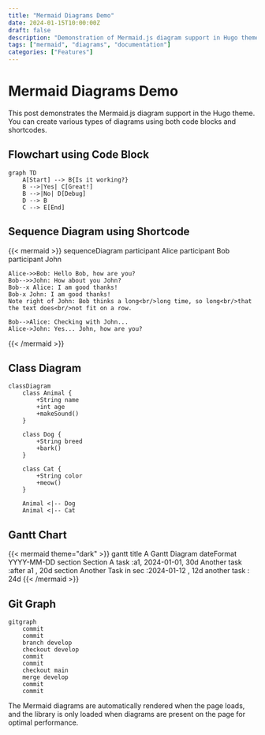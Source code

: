 ```yaml
---
title: "Mermaid Diagrams Demo"
date: 2024-01-15T10:00:00Z
draft: false
description: "Demonstration of Mermaid.js diagram support in Hugo theme"
tags: ["mermaid", "diagrams", "documentation"]
categories: ["Features"]
---
```


# Mermaid Diagrams Demo

This post demonstrates the Mermaid.js diagram support in the Hugo theme. You can create various types of diagrams using both code blocks and shortcodes.

## Flowchart using Code Block

```mermaid
graph TD
    A[Start] --> B{Is it working?}
    B -->|Yes| C[Great!]
    B -->|No| D[Debug]
    D --> B
    C --> E[End]
```

## Sequence Diagram using Shortcode

{{< mermaid >}}
sequenceDiagram
    participant Alice
    participant Bob
    participant John

    Alice->>Bob: Hello Bob, how are you?
    Bob-->>John: How about you John?
    Bob--x Alice: I am good thanks!
    Bob-x John: I am good thanks!
    Note right of John: Bob thinks a long<br/>long time, so long<br/>that the text does<br/>not fit on a row.

    Bob-->Alice: Checking with John...
    Alice->John: Yes... John, how are you?
{{< /mermaid >}}

## Class Diagram

```mermaid
classDiagram
    class Animal {
        +String name
        +int age
        +makeSound()
    }
    
    class Dog {
        +String breed
        +bark()
    }
    
    class Cat {
        +String color
        +meow()
    }
    
    Animal <|-- Dog
    Animal <|-- Cat
```

## Gantt Chart

{{< mermaid theme="dark" >}}
gantt
    title A Gantt Diagram
    dateFormat  YYYY-MM-DD
    section Section
    A task           :a1, 2024-01-01, 30d
    Another task     :after a1  , 20d
    section Another
    Task in sec      :2024-01-12  , 12d
    another task      : 24d
{{< /mermaid >}}

## Git Graph

```mermaid
gitgraph
    commit
    commit
    branch develop
    checkout develop
    commit
    commit
    checkout main
    merge develop
    commit
    commit
```

The Mermaid diagrams are automatically rendered when the page loads, and the library is only loaded when diagrams are present on the page for optimal performance.